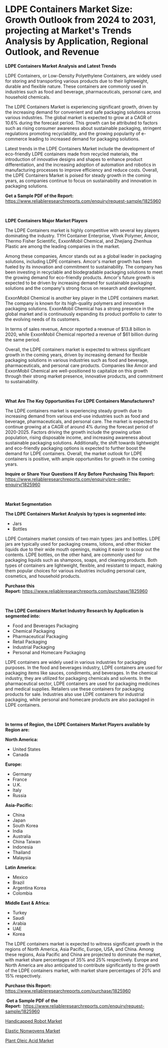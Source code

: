 <p><h1>LDPE Containers Market Size: Growth Outlook from 2024 to 2031, projecting at Market's Trends Analysis by Application, Regional Outlook, and Revenue</h1></p><p><strong>LDPE Containers Market Analysis and Latest Trends</strong></p>
<p><p>LDPE Containers, or Low-Density Polyethylene Containers, are widely used for storing and transporting various products due to their lightweight, durable and flexible nature. These containers are commonly used in industries such as food and beverage, pharmaceuticals, personal care, and household chemicals.</p><p>The LDPE Containers Market is experiencing significant growth, driven by the increasing demand for convenient and safe packaging solutions across various industries. The global market is expected to grow at a CAGR of 10.6% during the forecast period. This growth can be attributed to factors such as rising consumer awareness about sustainable packaging, stringent regulations promoting recyclability, and the growing popularity of e-commerce leading to increased demand for packaging solutions.</p><p>Latest trends in the LDPE Containers Market include the development of eco-friendly LDPE containers made from recycled materials, the introduction of innovative designs and shapes to enhance product differentiation, and the increasing adoption of automation and robotics in manufacturing processes to improve efficiency and reduce costs. Overall, the LDPE Containers Market is poised for steady growth in the coming years, as companies continue to focus on sustainability and innovation in packaging solutions.</p></p>
<p><strong>Get a Sample PDF of the Report:&nbsp;</strong> <a href="https://www.reliableresearchreports.com/enquiry/request-sample/1825960">https://www.reliableresearchreports.com/enquiry/request-sample/1825960</a></p>
<p>&nbsp;</p>
<p><strong>LDPE Containers Major Market Players</strong></p>
<p><p>The LDPE Containers market is highly competitive with several key players dominating the industry. TYH Container Enterprise, Vivek Polymer, Amcor, Thermo Fisher Scientific, ExxonMobil Chemical, and Zhejiang Zhenhua Plastic are among the leading companies in the market.</p><p>Among these companies, Amcor stands out as a global leader in packaging solutions, including LDPE containers. Amcor's market growth has been fueled by its innovation and commitment to sustainability. The company has been investing in recyclable and biodegradable packaging solutions to meet the growing demand for eco-friendly products. Amcor's future growth is expected to be driven by increasing demand for sustainable packaging solutions and the company's strong focus on research and development.</p><p>ExxonMobil Chemical is another key player in the LDPE containers market. The company is known for its high-quality polymers and innovative packaging solutions. ExxonMobil Chemical has a strong presence in the global market and is continuously expanding its product portfolio to cater to the evolving needs of its customers.</p><p>In terms of sales revenue, Amcor reported a revenue of $13.8 billion in 2020, while ExxonMobil Chemical reported a revenue of $61 billion during the same period.</p><p>Overall, the LDPE containers market is expected to witness significant growth in the coming years, driven by increasing demand for flexible packaging solutions in various industries such as food and beverage, pharmaceuticals, and personal care products. Companies like Amcor and ExxonMobil Chemical are well-positioned to capitalize on this growth through their strong market presence, innovative products, and commitment to sustainability.</p></p>
<p>&nbsp;</p>
<p><strong>What Are The Key Opportunities For LDPE Containers Manufacturers?</strong></p>
<p><p>The LDPE containers market is experiencing steady growth due to increasing demand from various end-use industries such as food and beverage, pharmaceuticals, and personal care. The market is expected to continue growing at a CAGR of around 4% during the forecast period of 2020-2025. Factors driving the growth include the growing urban population, rising disposable income, and increasing awareness about sustainable packaging solutions. Additionally, the shift towards lightweight and eco-friendly packaging options is expected to further boost the demand for LDPE containers. Overall, the market outlook for LDPE containers is positive, with ample opportunities for growth in the coming years.</p></p>
<p><strong>Inquire or Share Your Questions If Any Before Purchasing This Report:</strong> <a href="https://www.reliableresearchreports.com/enquiry/pre-order-enquiry/1825960">https://www.reliableresearchreports.com/enquiry/pre-order-enquiry/1825960</a></p>
<p>&nbsp;</p>
<p><strong>Market Segmentation</strong></p>
<p><strong>The LDPE Containers Market Analysis by types is segmented into:</strong></p>
<p><ul><li>Jars</li><li>Bottles</li></ul></p>
<p><p>LDPE Containers market consists of two main types: jars and bottles. LDPE jars are typically used for packaging creams, lotions, and other thicker liquids due to their wide mouth openings, making it easier to scoop out the contents. LDPE bottles, on the other hand, are commonly used for packaging liquids such as shampoos, soaps, and cleaning products. Both types of containers are lightweight, flexible, and resistant to impact, making them popular choices for various industries including personal care, cosmetics, and household products.</p></p>
<p><strong>Purchase this Report:&nbsp;</strong><a href="https://www.reliableresearchreports.com/purchase/1825960">https://www.reliableresearchreports.com/purchase/1825960</a></p>
<p>&nbsp;</p>
<p><strong>The LDPE Containers Market Industry Research by Application is segmented into:</strong></p>
<p><ul><li>Food and Beverages Packaging</li><li>Chemical Packaging</li><li>Pharmaceutical Packaging</li><li>Retail Packaging</li><li>Industrial Packaging</li><li>Personal and Homecare Packaging</li></ul></p>
<p><p>LDPE containers are widely used in various industries for packaging purposes. In the food and beverages industry, LDPE containers are used for packaging items like sauces, condiments, and beverages. In the chemical industry, they are utilized for packaging chemicals and solvents. In the pharmaceutical sector, LDPE containers are used for packaging medicines and medical supplies. Retailers use these containers for packaging products for sale. Industries also use LDPE containers for industrial packaging, while personal and homecare products are also packaged in LDPE containers.</p></p>
<p>&nbsp;</p>
<p><strong>In terms of Region, the LDPE Containers Market Players available by Region are:</strong></p>
<p>
    <p> <strong> North America: </strong>
        <ul>
            <li>United States</li>
            <li>Canada</li>
        </ul>
        </p> 
    <p> <strong> Europe: </strong>
        <ul>
            <li>Germany</li>
            <li>France</li>
            <li>U.K.</li>
            <li>Italy</li>
            <li>Russia</li>
        </ul>
        </p> 
    <p> <strong> Asia-Pacific: </strong>
        <ul>
            <li>China</li>
            <li>Japan</li>
            <li>South Korea</li>
            <li>India</li>
            <li>Australia</li>
            <li>China Taiwan</li>
            <li>Indonesia</li>
            <li>Thailand</li>
            <li>Malaysia</li>
        </ul>
        </p> 
    <p> <strong> Latin America: </strong>
        <ul>
            <li>Mexico</li>
            <li>Brazil</li>
            <li>Argentina Korea</li>
            <li>Colombia</li>
        </ul>
        </p> 
    <p> <strong> Middle East & Africa: </strong>
        <ul>
            <li>Turkey</li>
            <li>Saudi</li>
            <li>Arabia</li>
            <li>UAE</li>
            <li>Korea</li>
        </ul>
    </p>
    </p>
<p><p>The LDPE containers market is expected to witness significant growth in the regions of North America, Asia Pacific, Europe, USA, and China. Among these regions, Asia Pacific and China are projected to dominate the market, with market share percentages of 35% and 25% respectively. Europe and North America are also anticipated to contribute significantly to the growth of the LDPE containers market, with market share percentages of 20% and 15% respectively.</p></p>
<p><strong>Purchase this Report: </strong><a href="https://www.reliableresearchreports.com/purchase/1825960">https://www.reliableresearchreports.com/purchase/1825960</a></p>
<p>&nbsp;<strong>Get a Sample PDF of the Report:&nbsp;&nbsp;</strong><a href="https://www.reliableresearchreports.com/enquiry/request-sample/1825960">https://www.reliableresearchreports.com/enquiry/request-sample/1825960</a></p>
<p><strong></strong></p>
<p><p><a href="https://view.publitas.com/reportprime-1/handicapped-robot-market-research-report-the-key-to-successful-business-strategy-forecasted-for-period-from-2023-2030/">Handicapped Robot Market</a></p><p><a href="https://github.com/JameTravis/Market-Research-Report-List-4/blob/main/elastic-nonwovens-market.md">Elastic Nonwovens Market</a></p><p><a href="https://view.publitas.com/reportprime-1/plant-oleic-acid-market-size-and-examines-its-market-scope-with-a-primary-focus-on-growth-opportunities-and-forecasted-trends-spanning-from-2023-to-2030/">Plant Oleic Acid Market</a></p></p>